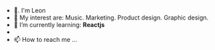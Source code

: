 - 👋<Hello World>. I'm Leon
- 👀 My interest are: Music. Marketing. Product design. Graphic design.
- 🌱 I’m currently learning: **Reactjs**
- 
- 📫 How to reach me ...

<!---
Leonnoirsr/Leonnoirsr is a ✨ special ✨ repository because its `README.md` (this file) appears on your GitHub profile.
You can click the Preview link to take a look at your changes.
--->
